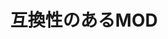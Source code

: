 ---
layout: default
title: 互換性のあるMOD
description: ExtremeRolesと互換性のあるMOD
lang: ja_JP
nav_order: 6
has_children: true
---